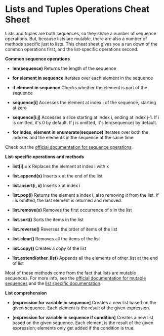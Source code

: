 # Lists and Tuples Operations Cheat Sheet

Lists and tuples are both sequences, so they share a number of sequence operations. But, because lists are mutable, there are also a number of methods specific just to lists. This cheat sheet gives you a run down of the common operations first, and the list-specific operations second.

__Common sequence operations__
- __len(sequence)__ Returns the length of the sequence

- __for element in sequence__ Iterates over each element in the sequence

- __if element in sequence__ Checks whether the element is part of the sequence

- __sequence[i]__ Accesses the element at index i of the sequence, starting at zero

- __sequence[i:j]__ Accesses a slice starting at index i, ending at index j-1. If i is omitted, it's 0 by default. If j is omitted, it's len(sequence) by default.

- __for index, element in enumerate(sequence)__ Iterates over both the indexes and the elements in the sequence at the same time

Check out the [official documentation for sequence operations](https://docs.python.org/3/library/stdtypes.html#sequence-types-list-tuple-range).

__List-specific operations and methods__
- __list[i] = x__ Replaces the element at index i with x

- __list.append(x)__ Inserts x at the end of the list

- __list.insert(i, x)__ Inserts x at index i

- __list.pop(i)__ Returns the element a index i, also removing it from the list. If i is omitted, the last element is returned and removed.

- __list.remove(x)__ Removes the first occurrence of x in the list

- __list.sort()__ Sorts the items in the list

- __list.reverse()__ Reverses the order of items of the list

- __list.clear()__ Removes all the items of the list

- __list.copy()__ Creates a copy of the list

- __list.extend(other_list)__ Appends all the elements of other_list at the end of list

Most of these methods come from the fact that lists are mutable sequences. For more info, see the [official documentation for mutable sequences](https://docs.python.org/3/library/stdtypes.html#mutable-sequence-types) and the [list specific documentation](https://docs.python.org/3/library/stdtypes.html#lists).

__List comprehension__
- __[expression for variable in sequence]__ Creates a new list based on the given sequence. Each element is the result of the given expression.

- __[expression for variable in sequence if condition]__ Creates a new list based on the given sequence. Each element is the result of the given expression; elements only get added if the condition is true.  
